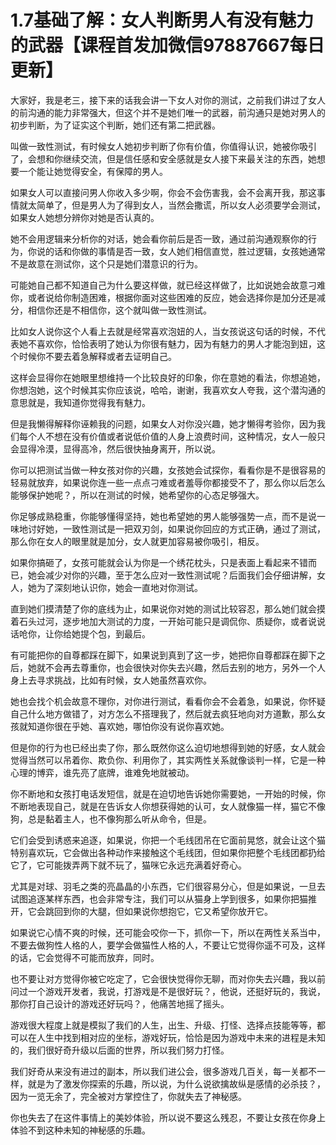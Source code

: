 # 1.7基础了解：女人判断男人有没有魅力的武器【课程首发加微信97887667每日更新】

大家好，我是老三，接下来的话我会讲一下女人对你的测试，之前我们讲过了女人的前沟通的能力非常强大，但这个并不是她们唯一的武器，前沟通只是她对男人的初步判断，为了证实这个判断，她们还有第二把武器。

叫做一致性测试，有时候女人她初步判断了你有价值，你值得认识，她被你吸引了，会想和你继续交流，但是信任感和安全感就是女人接下来最关注的东西，她想要一个能让她觉得安全，有保障的男人。

如果女人可以直接问男人你收入多少啊，你会不会伤害我，会不会离开我，那这事情就太简单了，但是男人为了得到女人，当然会撒谎，所以女人必须要学会测试，如果女人她想分辨你对她是否认真的。

她不会用逻辑来分析你的对话，她会看你前后是否一致，通过前沟通观察你的行为，你说的话和你做的事情是否一致，女人她们相信直觉，胜过逻辑，女孩她通常不是故意在测试你，这个只是她们潜意识的行为。

可能她自己都不知道自己为什么要这样做，就已经这样做了，比如说她会故意刁难你，或者说给你制造困难，根据你面对这些困难的反应，她会选择你是加分还是减分，相信你还是不相信你，这个就叫做一致性测试。

比如女人说你这个人看上去就是经常喜欢泡妞的人，当女孩说这句话的时候，不代表她不喜欢你，恰恰表明了她认为你很有魅力，因为有魅力的男人才能泡到妞，这个时候你不要去着急解释或者去证明自己。

这样会显得你在她眼里想维持一个比较良好的印象，你在意她的看法，你想追她，你想泡她，这个时候其实你应该说，哈哈，谢谢，我喜欢女人夸我，这个潜沟通的意思就是，我知道你觉得我有魅力。

但是我懒得解释你诬赖我的问题，如果女人对你没兴趣，她才懒得考验你，因为我们每个人不想在没有价值或者说低价值的人身上浪费时间，这种情况，女人一般只会显得冷漠，显得高冷，然后很快抽身离开，所以说。

你可以把测试当做一种女孩对你的兴趣，女孩她会试探你，看看你是不是很容易的轻易就放弃，如果说你连一些一点点刁难或者羞辱你都接受不了，那么你以后怎么能够保护她呢？，所以在测试的时候，她希望你的心态足够强大。

你足够成熟稳重，你能够懂得坚持，她也希望她的男人能够强势一点，而不是说一味地讨好她，一致性测试是一把双刃剑，如果说你回应的方式正确，通过了测试，那么你在女人的眼里就是加分，女人就更加容易被你吸引，相反。

如果你搞砸了，女孩可能就会认为你是一个绣花枕头，只是表面上看起来不错而已，她会减少对你的兴趣，至于怎么应对一致性测试呢？后面我们会仔细讲解，女人，她为了深刻地认识你，她会一直地对你测试。

直到她们摸清楚了你的底线为止，如果说你对她的测试比较容忍，那么她们就会摸着石头过河，逐步地加大测试的力度，一开始可能只是调侃你、质疑你，或者说说话呛你，让你给她提个包，到最后。

有可能把你的自尊都踩在脚下，如果说到真到了这一步，她把你自尊都踩在脚下之后，她就不会再去尊重你，也会很快对你失去兴趣，然后去别的地方，另外一个人身上去寻求挑战，比如有时候，女人她虽然喜欢你。

她也会找个机会故意不理你，对你进行测试，看看你会不会着急，如果说，你怀疑自己什么地方做错了，对方怎么不搭理我了，然后就去疯狂地向对方道歉，那么女孩就知道你很在乎她、喜欢她，哪怕你没有说你喜欢她。

但是你的行为也已经出卖了你，那么既然你这么迫切地想得到她的好感，女人就会觉得当然可以吊着你、欺负你、利用你了，其实两性关系就像谈判一样，它是一种心理的博弈，谁先亮了底牌，谁难免地就被动。

你不断地和女孩打电话发短信，就是在迫切地告诉她你需要她，一开始的时候，你不断地表现自己，就是在告诉女人你想获得她的认可，女人就像猫一样，猫它不像狗，总是黏着主人，也不像狗那么听从命令，但是。

它们会受到诱惑来追逐，如果说，你把一个毛线团吊在它面前晃悠，就会让这个猫特别喜欢玩，它会做出各种动作来接触这个毛线团，但如果你把整个毛线团都扔给它了，它可能拨弄两下就不玩了，猫咪它永远充满着好奇心。

尤其是对球、羽毛之类的亮晶晶的小东西，它们很容易分心，但是如果说，一旦去试图追逐某样东西，也会非常专注，我们可以从猫身上学到很多，如果你把猫推开，它会跳回到你的大腿，但如果说你想抱它，它又希望你放开它。

如果说它心情不爽的时候，还可能会咬你一下，抓你一下，所以在两性关系当中，不要去做狗性人格的人，要学会做猫性人格的人，不要让它觉得你遥不可及，这样的话，它会觉得不可能而放弃，同时。

也不要让对方觉得你被它吃定了，它会很快觉得你无聊，而对你失去兴趣，我以前问过一个游戏开发者，我说，打游戏是不是很好玩？，他说，还挺好玩的，我说，那你打自己设计的游戏还好玩吗？，他痛苦地摇了摇头。

游戏很大程度上就是模拟了我们的人生，出生、升级、打怪、选择点技能等等，都可以在人生中找到相对应的坐标，游戏好玩，恰恰是因为游戏中未来的进程是未知的，我们很好奇升级以后面的世界，所以我们努力打怪。

我们好奇从来没有进过的副本，所以我们进公会，很多游戏几百关，每一关都不一样，就是为了激发你探索的乐趣，所以说，为什么说欲擒故纵是感情的必杀技？，因为一览无余了，完全被对方掌控住了，你就失去了神秘感。

你也失去了在这件事情上的美妙体验，所以说不要这么残忍，不要让女孩在你身上体验不到这种未知的神秘感的乐趣。